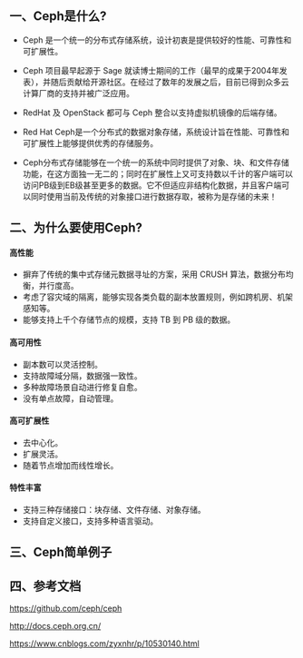 ## 一、Ceph是什么?
* Ceph 是一个统一的分布式存储系统，设计初衷是提供较好的性能、可靠性和可扩展性。
* Ceph 项目最早起源于 Sage 就读博士期间的工作（最早的成果于2004年发表），并随后贡献给开源社区。在经过了数年的发展之后，目前已得到众多云计算厂商的支持并被广泛应用。
* RedHat 及 OpenStack 都可与 Ceph 整合以支持虚拟机镜像的后端存储。

* Red Hat Ceph是一个分布式的数据对象存储，系统设计旨在性能、可靠性和可扩展性上能够提供优秀的存储服务。
* Ceph分布式存储能够在一个统一的系统中同时提供了对象、块、和文件存储功能，在这方面独一无二的；同时在扩展性上又可支持数以千计的客户端可以访问PB级到EB级甚至更多的数据。它不但适应非结构化数据，并且客户端可以同时使用当前及传统的对象接口进行数据存取，被称为是存储的未来！


## 二、为什么要使用Ceph?

#### 高性能
* 摒弃了传统的集中式存储元数据寻址的方案，采用 CRUSH 算法，数据分布均衡，并行度高。
* 考虑了容灾域的隔离，能够实现各类负载的副本放置规则，例如跨机房、机架感知等。
* 能够支持上千个存储节点的规模，支持 TB 到 PB 级的数据。

#### 高可用性
* 副本数可以灵活控制。
* 支持故障域分隔，数据强一致性。
* 多种故障场景自动进行修复自愈。
* 没有单点故障，自动管理。

#### 高可扩展性
* 去中心化。
* 扩展灵活。
* 随着节点增加而线性增长。

#### 特性丰富
* 支持三种存储接口：块存储、文件存储、对象存储。
* 支持自定义接口，支持多种语言驱动。



## 三、Ceph简单例子


## 四、参考文档
https://github.com/ceph/ceph

http://docs.ceph.org.cn/

https://www.cnblogs.com/zyxnhr/p/10530140.html
